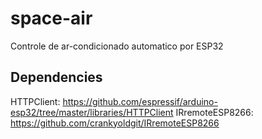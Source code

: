 # space-air
Controle de ar-condicionado automatico por ESP32

## Dependencies

HTTPClient:       https://github.com/espressif/arduino-esp32/tree/master/libraries/HTTPClient
IRremoteESP8266:  https://github.com/crankyoldgit/IRremoteESP8266

